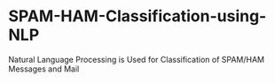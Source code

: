 # SPAM-HAM-Classification-using-NLP

Natural Language Processing is Used for Classification of SPAM/HAM Messages and Mail

